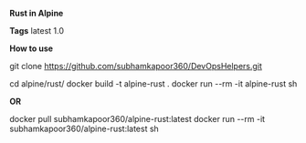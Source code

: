
**Rust in Alpine**

**Tags**
latest
1.0

**How to use**

git clone https://github.com/subhamkapoor360/DevOpsHelpers.git

cd alpine/rust/
docker build -t alpine-rust .
docker run --rm -it alpine-rust sh

**OR**

docker pull subhamkapoor360/alpine-rust:latest
docker run --rm -it subhamkapoor360/alpine-rust:latest sh

